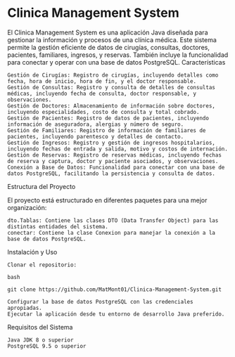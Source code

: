 # Clinica Management System
 El Clinica Management System es una aplicación Java diseñada para gestionar la información y procesos de una clínica médica. Este sistema permite la gestión eficiente de datos de cirugías, consultas, doctores, pacientes, familiares, ingresos, y reservas. También incluye la funcionalidad para conectar y operar con una base de datos PostgreSQL.
Características

    Gestión de Cirugías: Registro de cirugías, incluyendo detalles como fecha, hora de inicio, hora de fin, y el doctor responsable.
    Gestión de Consultas: Registro y consulta de detalles de consultas médicas, incluyendo fecha de consulta, doctor responsable, y observaciones.
    Gestión de Doctores: Almacenamiento de información sobre doctores, incluyendo especialidades, costo de consulta y total cobrado.
    Gestión de Pacientes: Registro de datos de pacientes, incluyendo información de aseguradora, alergias y número de seguro.
    Gestión de Familiares: Registro de información de familiares de pacientes, incluyendo parentesco y detalles de contacto.
    Gestión de Ingresos: Registro y gestión de ingresos hospitalarios, incluyendo fechas de entrada y salida, motivo y costos de internación.
    Gestión de Reservas: Registro de reservas médicas, incluyendo fechas de reserva y captura, doctor y paciente asociados, y observaciones.
    Conexión a Base de Datos: Funcionalidad para conectar con una base de datos PostgreSQL, facilitando la persistencia y consulta de datos.

Estructura del Proyecto

El proyecto está estructurado en diferentes paquetes para una mejor organización:

    dto.Tablas: Contiene las clases DTO (Data Transfer Object) para las distintas entidades del sistema.
    conectar: Contiene la clase Conexion para manejar la conexión a la base de datos PostgreSQL.

Instalación y Uso

    Clonar el repositorio:

    bash

    git clone https://github.com/MatMont01/Clinica-Management-System.git

    Configurar la base de datos PostgreSQL con las credenciales apropiadas.
    Ejecutar la aplicación desde tu entorno de desarrollo Java preferido.

Requisitos del Sistema

    Java JDK 8 o superior
    PostgreSQL 9.5 o superior

